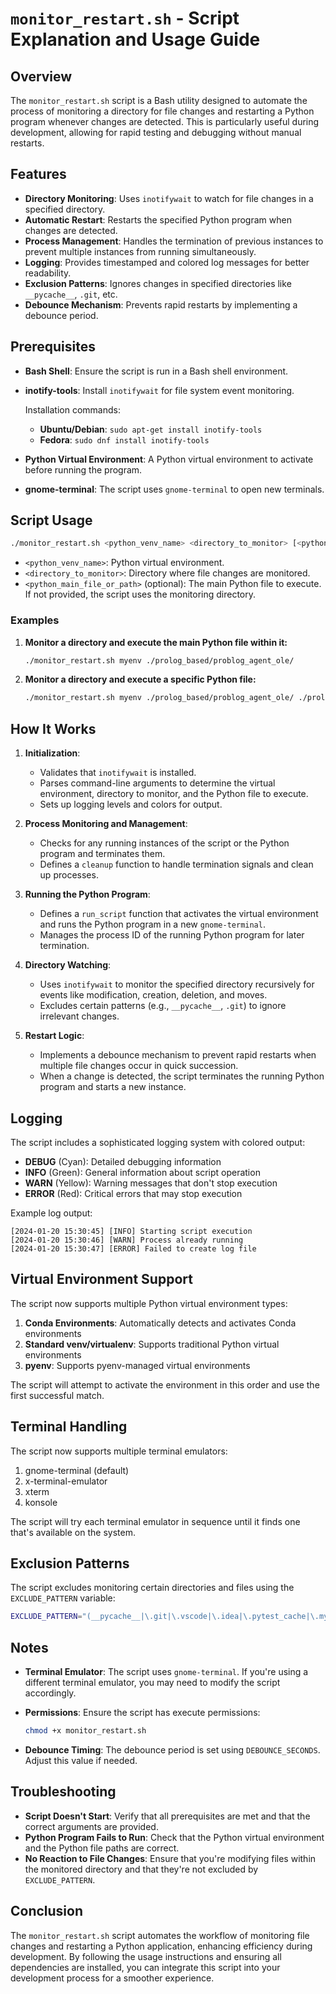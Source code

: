 # `monitor_restart.sh` - Script Explanation and Usage Guide

## Overview

The `monitor_restart.sh` script is a Bash utility designed to automate the process of monitoring a directory for file changes and restarting a Python program whenever changes are detected. This is particularly useful during development, allowing for rapid testing and debugging without manual restarts.

## Features

- **Directory Monitoring**: Uses `inotifywait` to watch for file changes in a specified directory.
- **Automatic Restart**: Restarts the specified Python program when changes are detected.
- **Process Management**: Handles the termination of previous instances to prevent multiple instances from running simultaneously.
- **Logging**: Provides timestamped and colored log messages for better readability.
- **Exclusion Patterns**: Ignores changes in specified directories like `__pycache__`, `.git`, etc.
- **Debounce Mechanism**: Prevents rapid restarts by implementing a debounce period.

## Prerequisites

- **Bash Shell**: Ensure the script is run in a Bash shell environment.
- **inotify-tools**: Install `inotifywait` for file system event monitoring.

  Installation commands:

  - **Ubuntu/Debian**: `sudo apt-get install inotify-tools`
  - **Fedora**: `sudo dnf install inotify-tools`

- **Python Virtual Environment**: A Python virtual environment to activate before running the program.
- **gnome-terminal**: The script uses `gnome-terminal` to open new terminals.

## Script Usage

```bash
./monitor_restart.sh <python_venv_name> <directory_to_monitor> [<python_main_file_or_path>]
```

- `<python_venv_name>`: Python virtual environment.
- `<directory_to_monitor>`: Directory where file changes are monitored.
- `<python_main_file_or_path>` (optional): The main Python file to execute. If not provided, the script uses the monitoring directory.

### Examples

1. **Monitor a directory and execute the main Python file within it:**

   ```bash
   ./monitor_restart.sh myenv ./prolog_based/problog_agent_ole/
   ```

2. **Monitor a directory and execute a specific Python file:**

   ```bash
   ./monitor_restart.sh myenv ./prolog_based/problog_agent_ole/ ./prolog_based/problog_agent_ole/main.py
   ```

## How It Works

1. **Initialization**:

   - Validates that `inotifywait` is installed.
   - Parses command-line arguments to determine the virtual environment, directory to monitor, and the Python file to execute.
   - Sets up logging levels and colors for output.

2. **Process Monitoring and Management**:

   - Checks for any running instances of the script or the Python program and terminates them.
   - Defines a `cleanup` function to handle termination signals and clean up processes.

3. **Running the Python Program**:

   - Defines a `run_script` function that activates the virtual environment and runs the Python program in a new `gnome-terminal`.
   - Manages the process ID of the running Python program for later termination.

4. **Directory Watching**:

   - Uses `inotifywait` to monitor the specified directory recursively for events like modification, creation, deletion, and moves.
   - Excludes certain patterns (e.g., `__pycache__`, `.git`) to ignore irrelevant changes.

5. **Restart Logic**:

   - Implements a debounce mechanism to prevent rapid restarts when multiple file changes occur in quick succession.
   - When a change is detected, the script terminates the running Python program and starts a new instance.

## Logging

The script includes a sophisticated logging system with colored output:

- **DEBUG** (Cyan): Detailed debugging information
- **INFO** (Green): General information about script operation
- **WARN** (Yellow): Warning messages that don't stop execution
- **ERROR** (Red): Critical errors that may stop execution

Example log output:
```
[2024-01-20 15:30:45] [INFO] Starting script execution
[2024-01-20 15:30:46] [WARN] Process already running
[2024-01-20 15:30:47] [ERROR] Failed to create log file
```

## Virtual Environment Support

The script now supports multiple Python virtual environment types:

1. **Conda Environments**: Automatically detects and activates Conda environments
2. **Standard venv/virtualenv**: Supports traditional Python virtual environments
3. **pyenv**: Supports pyenv-managed virtual environments

The script will attempt to activate the environment in this order and use the first successful match.

## Terminal Handling

The script now supports multiple terminal emulators:

1. gnome-terminal (default)
2. x-terminal-emulator
3. xterm
4. konsole

The script will try each terminal emulator in sequence until it finds one that's available on the system.

## Exclusion Patterns

The script excludes monitoring certain directories and files using the `EXCLUDE_PATTERN` variable:

```bash
EXCLUDE_PATTERN="(__pycache__|\.git|\.vscode|\.idea|\.pytest_cache|\.mypy_cache)"
```

## Notes

- **Terminal Emulator**: The script uses `gnome-terminal`. If you're using a different terminal emulator, you may need to modify the script accordingly.
- **Permissions**: Ensure the script has execute permissions:

  ```bash
  chmod +x monitor_restart.sh
  ```

- **Debounce Timing**: The debounce period is set using `DEBOUNCE_SECONDS`. Adjust this value if needed.

## Troubleshooting

- **Script Doesn't Start**: Verify that all prerequisites are met and that the correct arguments are provided.
- **Python Program Fails to Run**: Check that the Python virtual environment and the Python file paths are correct.
- **No Reaction to File Changes**: Ensure that you're modifying files within the monitored directory and that they're not excluded by `EXCLUDE_PATTERN`.

## Conclusion

The `monitor_restart.sh` script automates the workflow of monitoring file changes and restarting a Python application, enhancing efficiency during development. By following the usage instructions and ensuring all dependencies are installed, you can integrate this script into your development process for a smoother experience.
